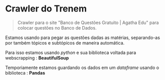 # Crawler do Trenem

>Crawler para o site "Banco de Questões Gratuito | Agatha Edu" para colocar questões no Banco de Dados.
>
Estamos usando para pegar as questões dadas as matérias, separando-as por também tópicos e subtópicos de maneira automática.

Para isso estamos usando *python* e sua biblioteca voltada para webscrapping : **BeautifulSoup**

Temporiamente estamos guardando os dados em um *dataframe* usando o biblioteca : **Pandas**
